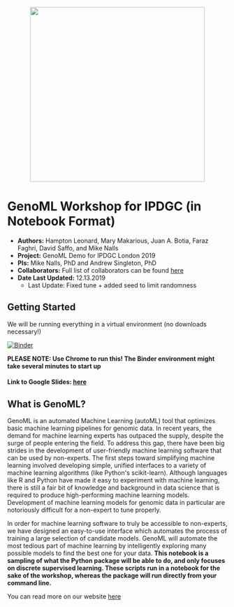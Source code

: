 <p align="center">
  <img width="400" height="400" src="https://github.com/neurogenetics/GenoML_IPDGC/blob/master/logo.png">
</p>

# GenoML Workshop for IPDGC (in Notebook Format)

- **Authors:** Hampton Leonard, Mary Makarious, Juan A. Botia, Faraz Faghri, David Saffo, and Mike Nalls
-  **Project:** GenoML Demo for IPDGC London 2019 
- **PIs:** Mike Nalls, PhD and Andrew Singleton, PhD
- **Collaborators:** Full list of collaborators can be found [here](https://genoml.github.io/docs/about.html) 
- **Date Last Updated:** 12.13.2019
	- Last Update: Fixed tune + added seed to limit randomness 

## Getting Started
We will be running everything in a virtual environment (no downloads necessary!)

[![Binder](https://mybinder.org/badge_logo.svg)](https://mybinder.org/v2/gh/neurogenetics/GenoML_IPDGC/master?urlpath=lab?filepath=GenoML_IPDGC_Demo.ipynb) 

**PLEASE NOTE: Use Chrome to run this! The Binder environment might take several minutes to start up** 

#### Link to Google Slides: [here](https://docs.google.com/presentation/d/172bgbFxb7s47h_5ngmBR8LMDAWNavV5EAXl4e3T8JBI/edit?usp=sharing)

## What is GenoML?
GenoML is an automated Machine Learning (autoML) tool that optimizes basic machine learning pipelines for genomic data. In recent years, the demand for machine learning experts has outpaced the supply, despite the surge of people entering the field. To address this gap, there have been big strides in the development of user-friendly machine learning software that can be used by non-experts. 
The first steps toward simplifying machine learning involved developing simple, unified interfaces to a variety of machine learning algorithms (like Python's scikit-learn). Although languages like R and Python have made it easy to experiment with machine learning, there is still a fair bit of knowledge and background in data science that is required to produce high-performing machine learning models. 
Development of machine learning models for genomic data in particular are notoriously difficult for a non-expert to tune properly.

In order for machine learning software to truly be accessible to non-experts, we have designed an easy-to-use interface which automates the process of training a large selection of candidate models. GenoML will automate the most tedious part of machine learning by intelligently exploring many possible models to find the best one for your data. **This notebook is a sampling of what the Python package will be able to do, and only focuses on discrete supervised learning. These scripts run in a notebook for the sake of the workshop, whereas the package will run directly from your command line.** 

You can read more on our website [here](https://genoml.github.io/)
